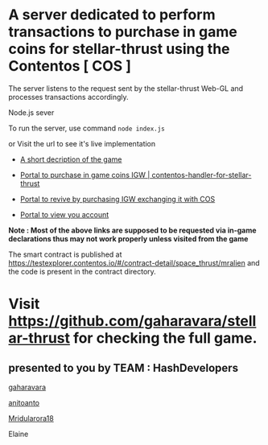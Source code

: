 # A server dedicated to perform transactions to purchase in game coins for stellar-thrust using the Contentos [ COS ]

The server listens to the request sent by the stellar-thrust Web-GL and processes transactions accordingly.


Node.js sever


To run the server, use command `node index.js`


or Visit the url to see it's live implementation 
* [A short decription of the game ](https://conentos-handler.herokuapp.com/)

* [Portal to purchase in game coins IGW | contentos-handler-for-stellar-thrust ](https://conentos-handler.herokuapp.com/transact)

* [Portal to revive by purchasing IGW exchanging it with COS ](https://conentos-handler.herokuapp.com/revive)

* [Portal to view you account ](https://conentos-handler.herokuapp.com/account)

**Note : Most of the above links are supposed to be requested via in-game declarations thus may not work properly unless visited from the game**

The smart contract is published at https://testexplorer.contentos.io/#/contract-detail/space_thrust/mralien and the code is present
in the contract directory.

# Visit https://github.com/gaharavara/stellar-thrust for checking the full game.

## presented to you by TEAM : HashDevelopers 

[gaharavara](https://github.com/gaharavara)

[anitoanto](https://github.com/anitoanto) 

[Mridularora18](https://github.com/Mridularora18)

Elaine
